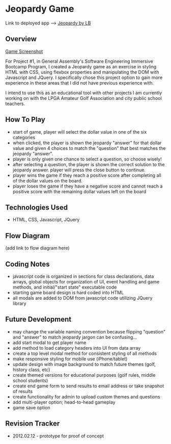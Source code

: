 # Jeopardy Game

Link to deployed app --> [Jeopardy by LB](https://laurabusta.github.io/jeopardy-game/index.html)

## Overview

[Game Screenshot](https://i.imgur.com/7c1s2EO.png)

For Project #1, in General Assembly's Software Engineering Immersive Bootcamp Program, I created a Jeopardy game as an exercise in styling HTML with CSS, using flexbox properties and manipulating the DOM with Javascript and JQuery. I specifically chose this project option to gain more experience in these areas that I did not have previous experience with. 

I intend to use this as an educational tool with other projects I am currently working on with the LPGA Amateur Golf Association and city public school teachers. 

## How To Play
* start of game, player will select the dollar value in one of the six categories
* when clicked, the player is shown the jeopardy "answer" for that dollar value and given 4 choices to match the "question" that best matches the jeopardy "answer".
* player is only given one chance to select a question, so choose wisely!
* after selecting a question, the player is shown the correct solution to the jeopardy answer. player will press the close button to continue.
* player wins the game if they reach a positive score after completing all of the dollar values on the board.
* player loses the game if they have a negative score and cannot reach a positive score with the remaining dollar values left on the board

## Technologies Used
* HTML, CSS, Javascript, JQuery

## Flow Diagram
(add link to flow diagram here)

## Coding Notes
* javascript code is organized in sections for class declarations, data arrays, global objects for organization of UI, event handling and game methods, and initial/"start state" executable code
* starting game board design is hard coded into HTML
* all modals are added to DOM from javascript code utilizing JQuery library

## Future Development
* may change the variable naming convention because flipping "question" and "answer" to match jeopardy jargon can be confusing...
* add start modal to get player name
* add method to load category headers into UI from data array
* create a top level modal method for consistent styling of all methods
* make responsive styling for mobile use (iPhone/tablet)
* update design with image background to match future themes (golf, history class, etc)
* create themed versions for educational purposes (golf rules, middle school students)
* create end game form to send results to email address or take snapshot of results
* create functionality for admin to upload custom themes and questions
* add multi-player option; head-to-head gameplay
* game save option

## Revision Tracker
* 2012.02.12 - prototype for proof of concept


